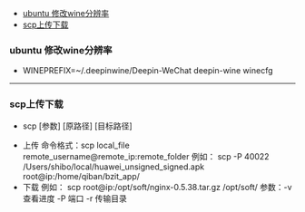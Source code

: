 

<!-- vim-markdown-toc GFM -->

* [ubuntu 修改wine分辨率](#ubuntu-修改wine分辨率)
* [scp上传下载](#scp上传下载)

<!-- vim-markdown-toc -->

### ubuntu 修改wine分辨率
 + WINEPREFIX=~/.deepinwine/Deepin-WeChat deepin-wine winecfg

---

### scp上传下载
 + scp [参数] [原路径] [目标路径]
  - 上传
  命令格式：scp local_file remote_username@remote_ip:remote_folder 
  例如： scp  -P 40022 /Users/shibo/local/huawei_unsigned_signed.apk root@ip:/home/qiban/bzit_app/
  - 下载
  例如： scp root@ip:/opt/soft/nginx-0.5.38.tar.gz /opt/soft/
  参数：-v 查看进度 
		-P 端口
		-r 传输目录
